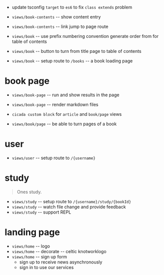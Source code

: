 - update tsconfig `target` to `es6` to fix `class extends` problem
- `views/book-contents` -- show content entry
- `views/book-contents` -- link jump to page route

- `views/book` -- use prefix numbering convention generate order from for table of contents
- `views/book` -- button to turn from title page to table of contents
- `views/book` -- setup route to `/books` -- a book loading page

# book page

- `views/book-page` -- run and show results in the page
- `views/book-page` -- render markdown files

- `cicada custom block` for `article` and `book/page` views

- `views/book/page` -- be able to turn pages of a book

# user

- `views/user` -- setup route to `/{username}`

# study

> Ones study.

- `views/study` -- setup route to `/{username}/study/{bookId}`
- `views/study` -- watch file change and provide feedback
- `views/study` -- support REPL

# landing page

- `views/home` -- logo
- `views/home` -- decorate -- celtic knotworklogo
- `views/home` -- sign up form
  - sign up to receive news asynchronously
  - sign in to use our services
